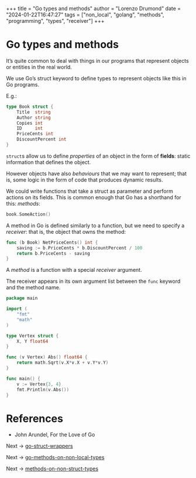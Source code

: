 +++
title = "Go types and methods"
author = "Lorenzo Drumond"
date = "2024-01-22T16:47:27"
tags = ["non_local",  "golang",  "methods",  "programming",  "types",  "receiver"]
+++


# Go types and methods
It’s quite common to deal with things in our programs that represent objects or entities in the real world.

We use Go’s struct keyword to define types to represent objects like this in Go programs.

E.g.:
```go
type Book struct {
    Title  string
    Author string
    Copies int
    ID     int
    PriceCents int
    DiscountPercent int
}
```

`struct`s allow us to define _properties_ of an object in the form of __fields__: static information that defines the object.

However objects have also _behaviours_ that we may want to represent; that is, some logic in the form of code that produces dynamic results.

We could write functions that take a struct as parameter and perform actions on its fields. This is common enough that Go has a shorthand for this: _methods_:
```go
book.SomeAction()
```

A method in Go is defined similarly to a function, but we need to specify a _receiver_: that is, the object that owns the method:
```go
func (b Book) NetPriceCents() int {
    saving := b.PriceCents * b.DiscountPercent / 100
    return b.PriceCents - saving
}
```

A _method_ is a function with a special _receiver_ argument.

The receiver appears in its own argument list between the `func` keyword and the method name.

```go
package main

import (
	"fmt"
	"math"
)

type Vertex struct {
	X, Y float64
}

func (v Vertex) Abs() float64 {
	return math.Sqrt(v.X*v.X + v.Y*v.Y)
}

func main() {
	v := Vertex{3, 4}
	fmt.Println(v.Abs())
}
```

# References
- John Arundel, For the Love of Go

Next -> [go-struct-wrappers](/wiki/go-struct-wrappers/)

Next -> [go-methods-on-non-local-types](/wiki/go-methods-on-non-local-types/)

Next -> [methods-on-non-struct-types](/wiki/methods-on-non-struct-types/)
